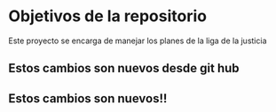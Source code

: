 # Objetivos de la repositorio

Este proyecto se encarga de manejar los planes de la liga de la justicia


## Estos cambios son nuevos desde git hub
## Estos cambios son nuevos!!
